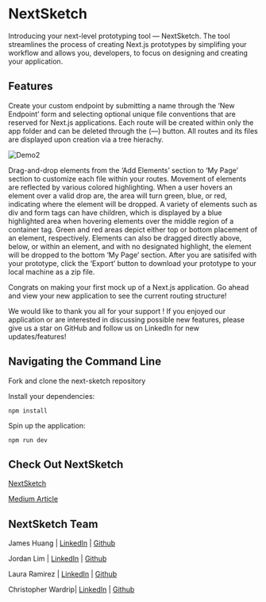# NextSketch

Introducing your next-level prototyping tool — NextSketch. The tool streamlines the process of creating Next.js prototypes by simplifing your workflow and allows you, developers, to focus on designing and creating your application.

## Features

Create your custom endpoint by submitting a name through the ‘New Endpoint’ form and selecting optional unique file conventions that are reserved for Next.js applications. Each route will be created within only the app folder and can be deleted through the (—) button. All routes and its files are displayed upon creation via a tree hierachy.

![Demo2](https://github.com/oslabs-beta/next-sketch/assets/137869546/553a6c2f-146b-4494-8368-0f5daa472aab)

Drag-and-drop elements from the ‘Add Elements’ section to ‘My Page’ section to customize each file within your routes. Movement of elements are reflected by various colored highlighting. When a user hovers an element over a valid drop are, the area will turn green, blue, or red, indicating where the element will be dropped. A variety of elements such as div and form tags can have children, which is displayed by a blue highlighted area when hovering elements over the middle region of a container tag. Green and red areas depict either top or bottom placement of an element, respectively. Elements can also be dragged directly above, below, or within an element, and with no designated highlight, the element will be dropped to the bottom ‘My Page’ section. After you are satisifed with your prototype, click the ‘Export’ button to download your prototype to your local machine as a zip file.

Congrats on making your first mock up of a Next.js application. Go ahead and view your new application to see the current routing structure!

We would like to thank you all for your support ! If you enjoyed our application or are interested in discussing possible new features, please give us a star on GitHub and follow us on LinkedIn for new updates/features!

## Navigating the Command Line

Fork and clone the next-sketch repository

Install your dependencies:

    npm install

Spin up the application:

    npm run dev

## Check Out NextSketch

[NextSketch](https://nextsketch.vercel.app/)

[Medium Article](https://medium.com/@jhuang4647/supercharge-prototyping-with-nextsketch-df90eec49682)

## NextSketch Team

James Huang | [LinkedIn](https://www.linkedin.com/in/james-huang-220392243/) | [Github](https://github.com/jameshuangcoding)

Jordan Lim | [LinkedIn](https://www.linkedin.com/in/jordanlim1/) | [Github](https://github.com/jordanlim1)

Laura Ramirez | [LinkedIn](https://www.linkedin.com/in/laura-ramirez-0bb66885/) | [Github](https://github.com/lauraramirez05)

Christopher Wardrip| [LinkedIn](https://www.linkedin.com/in/christopherwardrip/) | [Github](https://github.com/cwardrip)
